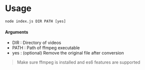 # Usage

`node index.js DIR PATH [yes]`

#### Arguments

- DIR : Directory of videos
- PATH : Path of ffmpeg executable
- yes : (optional) Remove the original file after conversion

> Make sure ffmpeg is installed and es6 features are supported